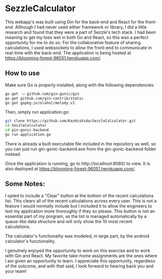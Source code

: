 # SezzleCalculator
This webapp's was built using Gin for the back-end and React for the front-end. Although I had never used either framework or library, I did a little research and found that they were a part of Sezzle's tech stack. I had been meaning to get my toes wet in both Go and React, so this was a perfect opportunity for me to do so. For the collaborative feature of sharing calculations, I used websockets to allow the front-end to communicate in real-time with the back-end. The application is being hosted at https://blooming-forest-96051.herokuapp.com/.

## How to use
Make sure Go is properly installed, along with the following dependencies:
```bash
go get -u github.com/gin-gonic/gin
go get github.com/gin-contrib/static
go get gopkg.in/olahol/melody.v1
```
Then, simply run application.go:
```bash
git clone https://github.com/KazHishida/SezzleCalculator.git
cd SezzleCalculator
cd gin-gonic-backend
go run application.go
```
There is already a built executable file included in the repository as well, so you can just run gin-gonic-backend.exe from the gin-gonic-backend folder instead.

Once the application is running, go to http://localhost:8080/ to view. It is also deployed at https://blooming-forest-96051.herokuapp.com/.

## Some Notes:

I opted to include a "Clear" button at the bottom of the recent calculations list. This clears all of the recent calculations across every user. This is not a feature I would normally include but I included it to allow the engineers to test my application more thoroughly if they so please. This button is not an essential part of my program, as the list is managed automatically by a queue-like data structure and will only show the 10 most recent calculations.

The calculator's functionality was modeled, in large part, by the android calculator's functionality.

I genuinely enjoyed the opportunity to work on this exercise and to work with Gin and React. My favorite take-home assignments are the ones where I am given an opportunity to learn. I appreciate this opportunity, regardless of the outcome, and with that said, I look forward to hearing back you and your team!
